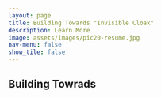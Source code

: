 ```yaml
---
layout: page
title: Building Towards "Invisible Cloak"
description: Learn More
image: assets/images/pic20-resume.jpg
nav-menu: false
show_tile: false
---
```


<div id="main" class="alt">
<h2>Building Towrads</h2>
